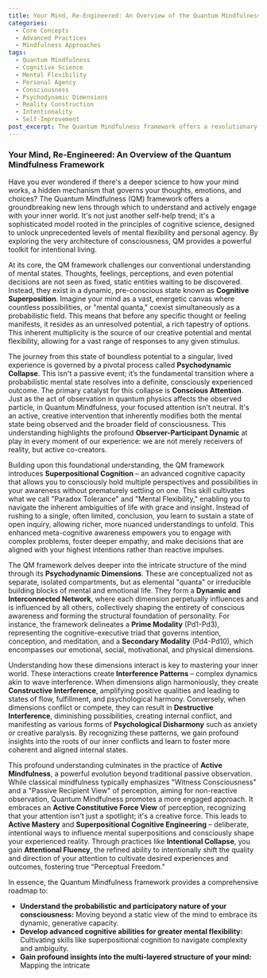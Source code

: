 ```yaml
---
title: Your Mind, Re-Engineered: An Overview of the Quantum Mindfulness Framework
categories:
  - Core Concepts
  - Advanced Practices
  - Mindfulness Approaches
tags:
  - Quantum Mindfulness
  - Cognitive Science
  - Mental Flexibility
  - Personal Agency
  - Consciousness
  - Psychodynamic Dimensions
  - Reality Construction
  - Intentionality
  - Self-Improvement
post_excerpt: The Quantum Mindfulness framework offers a revolutionary perspective on how our minds function, moving beyond passive observation to active engagement. It introduces concepts like cognitive superposition and psychodynamic collapse, empowering individuals to consciously shape their internal and external realities through advanced attentional and perceptual skills.
---
```


### Your Mind, Re-Engineered: An Overview of the Quantum Mindfulness Framework

Have you ever wondered if there's a deeper science to how your mind works, a hidden mechanism that governs your thoughts, emotions, and choices? The Quantum Mindfulness (QM) framework offers a groundbreaking new lens through which to understand and actively engage with your inner world. It's not just another self-help trend; it's a sophisticated model rooted in the principles of cognitive science, designed to unlock unprecedented levels of mental flexibility and personal agency. By exploring the very architecture of consciousness, QM provides a powerful toolkit for intentional living.

At its core, the QM framework challenges our conventional understanding of mental states. Thoughts, feelings, perceptions, and even potential decisions are not seen as fixed, static entities waiting to be discovered. Instead, they exist in a dynamic, pre-conscious state known as **Cognitive Superposition**. Imagine your mind as a vast, energetic canvas where countless possibilities, or "mental quanta," coexist simultaneously as a probabilistic field. This means that before any specific thought or feeling manifests, it resides as an unresolved potential, a rich tapestry of options. This inherent multiplicity is the source of our creative potential and mental flexibility, allowing for a vast range of responses to any given stimulus.

The journey from this state of boundless potential to a singular, lived experience is governed by a pivotal process called **Psychodynamic Collapse**. This isn't a passive event; it’s the fundamental transition where a probabilistic mental state resolves into a definite, consciously experienced outcome. The primary catalyst for this collapse is **Conscious Attention**. Just as the act of observation in quantum physics affects the observed particle, in Quantum Mindfulness, your focused attention isn't neutral. It's an active, creative intervention that inherently modifies both the mental state being observed and the broader field of consciousness. This understanding highlights the profound **Observer-Participant Dynamic** at play in every moment of our experience: we are not merely receivers of reality, but active co-creators.

Building upon this foundational understanding, the QM framework introduces **Superpositional Cognition** – an advanced cognitive capacity that allows you to consciously hold multiple perspectives and possibilities in your awareness without prematurely settling on one. This skill cultivates what we call "Paradox Tolerance" and "Mental Flexibility," enabling you to navigate the inherent ambiguities of life with grace and insight. Instead of rushing to a single, often limited, conclusion, you learn to sustain a state of open inquiry, allowing richer, more nuanced understandings to unfold. This enhanced meta-cognitive awareness empowers you to engage with complex problems, foster deeper empathy, and make decisions that are aligned with your highest intentions rather than reactive impulses.

The QM framework delves deeper into the intricate structure of the mind through its **Psychodynamic Dimensions**. These are conceptualized not as separate, isolated compartments, but as elemental "quanta" or irreducible building blocks of mental and emotional life. They form a **Dynamic and Interconnected Network**, where each dimension perpetually influences and is influenced by all others, collectively shaping the entirety of conscious awareness and forming the structural foundation of personality. For instance, the framework delineates a **Prime Modality** (Pd1-Pd3), representing the cognitive-executive triad that governs intention, conception, and meditation, and a **Secondary Modality** (Pd4-Pd10), which encompasses our emotional, social, motivational, and physical dimensions.

Understanding how these dimensions interact is key to mastering your inner world. These interactions create **Interference Patterns** – complex dynamics akin to wave interference. When dimensions align harmoniously, they create **Constructive Interference**, amplifying positive qualities and leading to states of flow, fulfillment, and psychological harmony. Conversely, when dimensions conflict or compete, they can result in **Destructive Interference**, diminishing possibilities, creating internal conflict, and manifesting as various forms of **Psychological Disharmony** such as anxiety or creative paralysis. By recognizing these patterns, we gain profound insights into the roots of our inner conflicts and learn to foster more coherent and aligned internal states.

This profound understanding culminates in the practice of **Active Mindfulness**, a powerful evolution beyond traditional passive observation. While classical mindfulness typically emphasizes "Witness Consciousness" and a "Passive Recipient View" of perception, aiming for non-reactive observation, Quantum Mindfulness promotes a more engaged approach. It embraces an **Active Constitutive Force View** of perception, recognizing that your attention isn't just a spotlight; it's a creative force. This leads to **Active Mastery** and **Superpositional Cognitive Engineering** – deliberate, intentional ways to influence mental superpositions and consciously shape your experienced reality. Through practices like **Intentional Collapse**, you gain **Attentional Fluency**, the refined ability to intentionally shift the quality and direction of your attention to cultivate desired experiences and outcomes, fostering true "Perceptual Freedom."

In essence, the Quantum Mindfulness framework provides a comprehensive roadmap to:

*   **Understand the probabilistic and participatory nature of your consciousness:** Moving beyond a static view of the mind to embrace its dynamic, generative capacity.
*   **Develop advanced cognitive abilities for greater mental flexibility:** Cultivating skills like superpositional cognition to navigate complexity and ambiguity.
*   **Gain profound insights into the multi-layered structure of your mind:** Mapping the intricate
